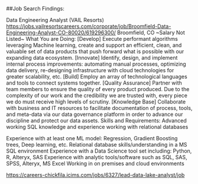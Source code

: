 ##Job Search Findings:

Data Engineering Analyst (VAIL Resorts)
https://jobs.vailresortscareers.com/corporate/job/Broomfield-Data-Engineering-Analyst-CO-80020/619296300/
Broomfield, CO
~Salary Not Listed~
What You are Doing:
 [Develop] Execute performant algorithms leveraging Machine learning, create and support an efficient, clean, and valuable set of data products that push forward what is possible with our expanding data ecosystem.
 [Innovate]  Identify, design, and implement internal process improvements: automating manual processes, optimizing data delivery, re-designing infrastructure with cloud technologies for greater scalability, etc.
[Build] Employ an array of technological languages and tools to connect systems together.
[Quality Assurance] Partner with team members to ensure the quality of every product produced. Due to the complexity of our work and the credibility we are trusted with, every piece we do must receive high levels of scrutiny.
 [Knowledge Base]  Collaborate with business and IT resources to facilitate documentation of process, tools, and meta-data via our data governance platform in order to advance our discipline and protect our data assets.
Skills and Requirements:
Advanced working SQL knowledge and experience working with relational databases

Experience with at least one ML model: Regression, Gradient Boosting trees, Deep learning, etc.
Relational database skills/understanding in a MS SQL environment
Experience with a Data Science tool set including: Python, R,  Alteryx, SAS
Experience with analytic tools/software such as SQL, SAS, SPSS, Alteryx, MS Excel
Working in on premises and cloud environments


https://careers-chickfila.icims.com/jobs/6327/lead-data-lake-analyst/job
